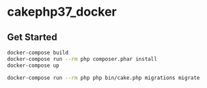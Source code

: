 # cakephp37_docker

## Get Started

```bash
docker-compose build
docker-compose run --rm php composer.phar install
docker-compose up
```

```bash
docker-compose run --rm php php bin/cake.php migrations migrate
```

